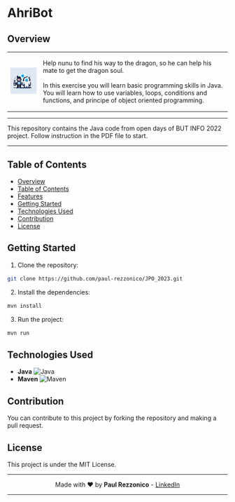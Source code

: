 # AhriBot

## Overview

<table>
  <tr>
    <td>
      <img src="./Logo.png" width="200px" alt="AhriBot Logo"/>
    </td>
    <td>
      <p> Help nunu to find his way to the dragon, so he can help his mate to get the dragon soul. 
      <br></br>
        In this exercise you will learn basic programming skills in Java. You will learn how to use variables, loops, conditions and functions, and principe of object oriented programming.
      </p>
    </td>
  </tr>
</table>

---

This repository contains the Java code from open days of BUT INFO 2022 project. Follow instruction in the PDF file to start. 

---

## Table of Contents

- [Overview](#overview)
- [Table of Contents](#table-of-contents)
- [Features](#features)
- [Getting Started](#getting-started)
- [Technologies Used](#technologies-used)
- [Contribution](#contribution)
- [License](#license)

## Getting Started

1. Clone the repository: 
```bash
git clone https://github.com/paul-rezzonico/JPO_2023.git
```

2. Install the dependencies:
```bash
mvn install
```

3. Run the project:
```bash
mvn run
```

## Technologies Used

- **Java** ![Java](https://img.shields.io/badge/Java-007396?style=flat&logo=java&logoColor=white)
- **Maven** ![Maven](https://img.shields.io/badge/Maven-C71A36?style=flat&logo=apache-maven&logoColor=white)

## Contribution

You can contribute to this project by forking the repository and making a pull request.

## License

This project is under the MIT License.

---

<p align="center">Made with ❤️ by <strong>Paul Rezzonico</strong> - <a href="https://www.linkedin.com/in/paul-rezzonico/">LinkedIn</a></p>

---
